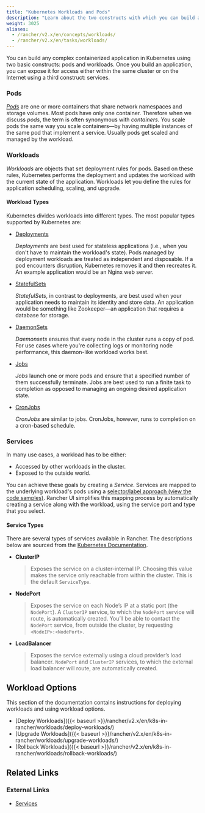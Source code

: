 ```yaml
---
title: "Kubernetes Workloads and Pods"
description: "Learn about the two constructs with which you can build any complex containerized application in Kubernetes: Kubernetes workloads and pods"
weight: 3025
aliases:
  - /rancher/v2.x/en/concepts/workloads/
  - /rancher/v2.x/en/tasks/workloads/
---
```


You can build any complex containerized application in Kubernetes using two basic constructs: pods and workloads. Once you build an application, you can expose it for access either within the same cluster or on the Internet using a third construct: services.

### Pods

[_Pods_](https://kubernetes.io/docs/concepts/workloads/pods/pod-overview/) are one or more containers that share network namespaces and storage volumes. Most pods have only one container. Therefore when we discuss _pods_, the term is often synonymous with _containers_. You scale pods the same way you scale containers—by having multiple instances of the same pod that implement a service. Usually pods get scaled and managed by the workload.

### Workloads

_Workloads_ are objects that set deployment rules for pods. Based on these rules, Kubernetes performs the deployment and updates the workload with the current state of the application.
Workloads let you define the rules for application scheduling, scaling, and upgrade.

#### Workload Types

Kubernetes divides workloads into different types. The most popular types supported by Kubernetes are:

- [Deployments](https://kubernetes.io/docs/concepts/workloads/controllers/deployment/)

    _Deployments_ are best used for stateless applications (i.e., when you don't have to maintain the workload's state). Pods managed by deployment workloads are treated as independent and disposable. If a pod encounters disruption, Kubernetes removes it and then recreates it. An example application would be an Nginx web server.

- [StatefulSets](https://kubernetes.io/docs/concepts/workloads/controllers/statefulset/)

    _StatefulSets_, in contrast to deployments, are best used when your application needs to maintain its identity and store data. An application would be something like Zookeeper—an application that requires a database for storage.

- [DaemonSets](https://kubernetes.io/docs/concepts/workloads/controllers/daemonset/)

    _Daemonsets_ ensures that every node in the cluster runs a copy of pod. For use cases where you're collecting logs or monitoring node performance, this daemon-like workload works best.

- [Jobs](https://kubernetes.io/docs/concepts/workloads/controllers/jobs-run-to-completion/)

    _Jobs_ launch one or more pods and ensure that a specified number of them successfully terminate. Jobs are best used to run a finite task to completion as opposed to managing an ongoing desired application state.

- [CronJobs](https://kubernetes.io/docs/concepts/workloads/controllers/cron-jobs/)

    _CronJobs_ are similar to jobs. CronJobs, however, runs to completion on a cron-based schedule.

### Services

In many use cases, a workload has to be either:

- Accessed by other workloads in the cluster.
- Exposed to the outside world.

You can achieve these goals by creating a _Service_. Services are mapped to the underlying workload's pods using a [selector/label approach (view the code samples)](https://kubernetes.io/docs/concepts/overview/working-with-objects/labels/#service-and-replicationcontroller). Rancher UI simplifies this mapping process by automatically creating a service along with the workload, using the service port and type that you select.

#### Service Types

There are several types of services available in Rancher. The descriptions below are sourced from the [Kubernetes Documentation](https://kubernetes.io/docs/concepts/services-networking/service/#publishing-services-service-types).

- **ClusterIP**

    >Exposes the service on a cluster-internal IP. Choosing this value makes the service only reachable from within the cluster. This is the default `ServiceType`.

- **NodePort**

    >Exposes the service on each Node’s IP at a static port (the `NodePort`). A `ClusterIP` service, to which the `NodePort` service will route, is automatically created. You’ll be able to contact the `NodePort` service, from outside the cluster, by requesting `<NodeIP>:<NodePort>`.

- **LoadBalancer**

    >Exposes the service externally using a cloud provider’s load balancer. `NodePort` and `ClusterIP` services, to which the external load balancer will route, are automatically created.

## Workload Options

This section of the documentation contains instructions for deploying workloads and using workload options.

- [Deploy Workloads]({{< baseurl >}}/rancher/v2.x/en/k8s-in-rancher/workloads/deploy-workloads/)
- [Upgrade Workloads]({{< baseurl >}}/rancher/v2.x/en/k8s-in-rancher/workloads/upgrade-workloads/)
- [Rollback Workloads]({{< baseurl >}}/rancher/v2.x/en/k8s-in-rancher/workloads/rollback-workloads/)

## Related Links

### External Links

- [Services](https://kubernetes.io/docs/concepts/services-networking/service/)

